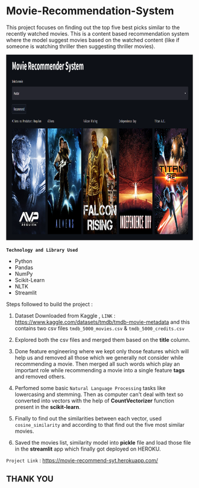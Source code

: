 # Movie-Recommendation-System

This project focuses on finding out the top five best picks similar to the recently watched movies. This is a content based recommendation system where the model suggest movies based on the watched content (like if someone is watching thriller then suggesting thriller movies).

<p align='center'>
<img src='https://github.com/Aryan-2003/Movie-Recommendation-System/blob/main/sample_img.png' height=500 width=1000>
</p>

**`Technology and Library Used`**
  * Python
  * Pandas
  * NumPy
  * Scikit-Learn
  * NLTK
  * Streamlit
  
Steps followed to build the project : 

1. Dataset Downloaded from Kaggle , `LINK` : https://www.kaggle.com/datasets/tmdb/tmdb-movie-metadata and this contains two csv files `tmdb_5000_movies.csv` & `tmdb_5000_credits.csv`

2. Explored both the csv files and merged them based on the **title** column.

3. Done feature engineering where we kept only those features which will help us and removed all those which we generally not consider while recommending a movie. Then merged all such words which play an important role while recommending a movie into a single feature **tags** and removed others.

4. Perfomed some basic `Natural Language Processing` tasks like lowercasing and stemming. Then as computer can't deal with text so converted into vectors with the help of **CountVectorizer** function present in the **scikit-learn**.

5. Finally to find out the similarities between each vector, used `cosine_similarity` and according to that find out the five most similar movies.

6. Saved the movies list, similarity model into **pickle** file and load those file in the **streamlit** app which finally got deployed on HEROKU.

`Project Link` : https://movie-recommend-syt.herokuapp.com/

## THANK YOU
  

